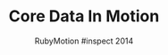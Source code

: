 ---
title: Core Data In Motion
subtitle: RubyMotion &num;inspect 2014
layout: default
modal-id: 1
img: core_data_in_motion.png
thumbnail: core_data_in_motion_thumbnail.png
alt: Core Data In Motion
project-date: 2014
talk_url: http://confreaks.tv/videos/inspect2014-coredata-and-rubymotion 
deck_url: https://speakerdeck.com/wndxlori/core-data-in-rubymotion-number-inspect
category: RubyMotion
description: | 
  Have you tried to use CoreData in RubyMotion, only to get lost in the quagmire of simplistic or confusing examples, DSL's and gems? Have you been asking yourself these questions: Do I have to use XCode to create a CoreData model? How do relationships work in code work anyway? How do I pre-load data into my CoreData store? What is an NSFetchedResultsController, and why do I need one?
  We'll delve into each of these questions, and review the surprisingly simple, elegant solutions that RubyMotion can provide.
---